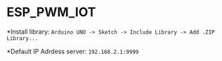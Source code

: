 # ESP_PWM_IOT

*Install library:
`Arduino UNO -> Sketch -> Include Library -> Add .ZIP Library...`

*Default IP Adrdess server:
`192.168.2.1:9999`
